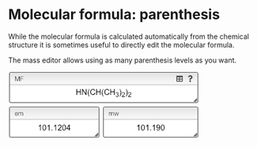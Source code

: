 # Molecular formula: parenthesis

While the molecular formula is calculated automatically from the chemical structure it is sometimes useful to directly edit the molecular formula.

The mass editor allows using as many parenthesis levels as you want.

![](parenthesis.png)
